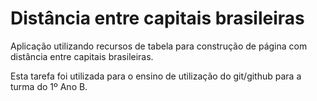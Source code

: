 # Distância entre capitais brasileiras
Aplicação utilizando recursos de tabela para construção de página com distância entre capitais brasileiras.

Esta tarefa foi utilizada para o ensino de utilização do git/github para a turma do 1º Ano B.
